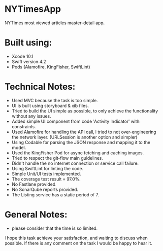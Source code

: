 # NYTimesApp
NYTimes most viewed articles master-detail app.

# Built using:
  - Xcode 10.1
  - Swift version 4.2
  - Pods (Alamofire, KingFisher, SwiftLint)

# Technical Notes:
  - Used MVC because the task is too simple.
  - UI is built using storyboard & xib files.
  - Tried to build the UI simple as possible, to only achieve the functionality without any issues.
  - Added simple UI component from code 'Activity Indicator' with constraints.
  - Used Alamofire for handling the API call, I tried to not over-engineering the network layer. (URLSession is another option and simpler)
  - Using Codable for parsing the JSON response and mapping it to the model.
  - Used the KingFisher Pod for async fetching and caching images.
  - Tried to respect the git-flow main guidelines.
  - Didn't handle the no internet connection or service call failure.
  - Using SwiftLint for linting the code.
  - Simple Unit/UI tests implemented.
  - The coverage test result = 97.0%.
  - No Fastlane provided.
  - No SonarQube reports provided.
  - The Listing service has a static period of 7.
  
# General Notes:
  - please consider that the time is so limited.
  

I hope this task achieve your satisfaction, and waiting to discuss when possible.
If there is any comment on the task I would be happy to hear it.
